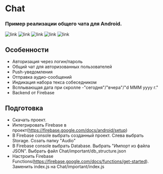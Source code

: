 # Chat
### Пример реализации общего чата для Android. 

![link](https://github.com/ShtefanES/Chat/blob/master/screenshots/img1.png)
![link](https://github.com/ShtefanES/Chat/blob/master/screenshots/img3.png)
![link](https://github.com/ShtefanES/Chat/blob/master/screenshots/img2.jpg)
![link](https://github.com/ShtefanES/Chat/blob/master/screenshots/img4.jpg)
![link](https://github.com/ShtefanES/Chat/blob/master/screenshots/img5.jpg)

## Особенности
- Авторизация через логин/пароль
- Общий чат для авторизованных пользователей
- Push-уведомления
- Отправка аудио-сообщений
- Индикация набора текса собеседником
- Всплывающая дата при скролле -"сегодня"/"вчера"/"d MMM yyyy г."
- Backend от Firebase
## Подготовка
- Скачать проект. 
- Интегрировать Firebase в проект(https://firebase.google.com/docs/android/setup)
- В Firebase console выбрать созданный проект. Слева выбрать Storage. Созать папку "Audio"
- В Firebase console выбрать Database. Выбрать "Импорт из файла JSON". Выбрать файл Chat/important/db_structure.json
- Настроить Firebase Functions(https://firebase.google.com/docs/functions/get-started). Заменить index.js на Chat/important/index.js
